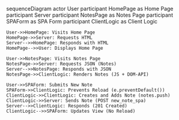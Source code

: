 <!-- * Also contains exercise 0.5 -->

sequenceDiagram
    actor User
    participant HomePage as Home Page
    participant Server
    participant NotesPage as Notes Page
    participant SPAForm as SPA Form
    participant ClientLogic as Client Logic

    User->>HomePage: Visits Home Page
    HomePage->>Server: Requests HTML
    Server-->>HomePage: Responds with HTML
    HomePage-->>User: Displays Home Page

    User->>NotesPage: Visits Notes Page
    NotesPage->>Server: Requests JSON (Notes)
    Server-->>NotesPage: Responds with JSON
    NotesPage->>ClientLogic: Renders Notes (JS + DOM-API)

    User->>SPAForm: Submits New Note
    SPAForm->>ClientLogic: Prevents Reload (e.preventDefault())
    ClientLogic->>ClientLogic: Creates and Adds Note (notes.push)
    ClientLogic->>Server: Sends Note (POST new_note_spa)
    Server-->>ClientLogic: Responds (201 Created)
    ClientLogic-->>SPAForm: Updates View (No Reload)